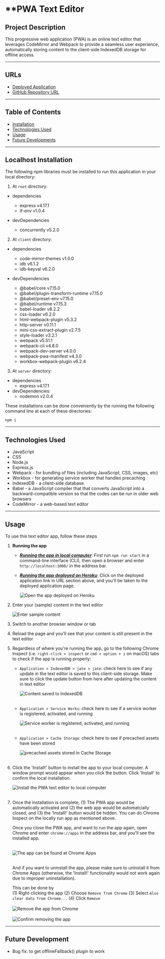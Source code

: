 # **PWA Text Editor

## **Project Description**

This progressive web application (PWA) is an online text editor that leverages CodeMirror and Webpack to provide a seamless user experience, automatically storing content to the client-side IndexedDB storage for offline access.

---
## **URLs**
- [Deployed Application](https://jt-pwa-text-editor.herokuapp.com/)
- [GitHub Repository URL](https://github.com/jouriena11/text-editor-PWA)

---
## **Table of Contents**
- [Installation](#localhost-installation)
- [Technologies Used](#technologies-used)
- [Usage](#usage)
- [Future Developments](#future-development)

---
## **Localhost Installation**
The following npm libraries must be installed to run this application in your local directory:

1. At `root` directory:
- dependencies
    - express v4.17.1
    - if-env v1.0.4

- devDependencies
    - concurrently v5.2.0

2. At `client` directory:
- dependencies
    - code-mirror-themes v1.0.0
    - idb v6.1.2
    - idb-keyval v6.2.0

- devDependencies
    - @babel/core v7.15.0
    - @babel/plugin-transform-runtime v7.15.0
    - @babel/preset-env v7.15.0
    - @babel/runtime v7.15.3
    - babel-loader v8.2.2
    - css-loader v6.2.0
    - html-webpack-plugin v5.3.2
    - http-server v0.11.1
    - mini-css-extract-plugin v2.7.5
    - style-loader v3.2.1
    - webpack v5.51.1
    - webpack-cli v4.8.0
    - webpack-dev-server v4.0.0
    - webpack-pwa-manifest v4.3.0
    - workbox-webpack-plugin v6.2.4

3. At `server` directory:
- dependencies
    - express v4.17.1
- devDependencies:
    - nodemon v2.0.4

These installations can be done conveniently by the running the following command line at each of these directories:

```
npm i
```

---
## **Technologies Used**
- JavaScript
- CSS
- Node.js
- Express.js
- Webpack - for bundling of files (including JavaScript, CSS, images, etc)
- Workbox - for generating service worker that handles precaching
- IndexedDB - a client-side database
- Babel -  a JavaScript compiler that that converts JavaScript into a backward-compatible version so that the codes can be run in older web browsers 
- CodeMirror - a web-based text editor

---
## **Usage**

To use this text editor app, follow these steps

1. **Running the app**
    - <u>***Running the app in local computer***</u>: First run `npm run start` in a command-line interface (CLI), then open a browser and enter `http://localhost:3000/` in the address bar.

    - <u>***Running the app deployed on Heroku***</u>: Click on the deployed application link in URL section above, and you'll be taken to the deployed application page.

        ![Open the app deployed on Heroku](./readme-img/open-app-in-heroku.jpg)

2. Enter your (sample) content in the text editor
    
    ![Enter sample content](./readme-img/enter-sample-content.jpg)

3. Switch to another browser window or tab

4. Reload the page and you'll see that your content is still present in the text editor

5. Regardless of where you're running the app, go to the following Chrome Inspect (i.e. `right-click > inspect` or  `cmd + option + i` on macOS) tabs to check if the app is running properly:

    - `Application > IndexedDB > jate > jate`: check here to see if any update in the text editor is saved to this client-side storage. Make sure to click the update button from here after updating the content in text editor

        ![Content saved to IndexedDB](./readme-img/content-saved-to-IndexedDB.jpg)<br><br>

    - `Application > Service Works`: check here to see if a service worker is registered, activated, and running

        ![Service worker is registered, activated, and running](./readme-img/inspect-service-worker.jpg)<br><br>

    - `Application > Cache Storage`: check here to see if precached assets have been stored

        ![precached assets stored in Cache Storage](./readme-img/precahed-assets.jpg)<br><br>

6. Click the 'Install!' button to install the app to your local computer. A window prompt would appear when you click the button. Click 'Install' to confirm the local installation.

    ![Install the PWA text editor to local computer](./readme-img/install-pwa-app-to-local-computer.jpg)<br><br>

7. Once the installation is complete, (1) The PWA app would be automatically activated and (2) the web app would be automatcially closed, and (3) the 'Install!' button would be hidden. You can do Chrome Inspect on the locally run app as mentioned above.

    Once you close the PWA app, and want to run the app again, open Chrome and enter `chrome://apps` in the address bar, and you'll see the installed app.<br><br>
    
    ![The app can be found at Chrome Apps](./readme-img/pwa-at-chrome-apps.jpg)<br><br>

    And if you want to uninstall the app, please make sure to uninstall it from Chrome Apps (otherwise, the 'Install!' functionality would not work again due to improper uninstallation).

    This can be done by<br>
    (1) Right-clicking the app
    (2) Choose `Remove from Chrome`
    (3) Select `Also clear data from Chrome...`
    (4) Click `Remove`
    <br><br>
    ![Remove the app from Chrome](./readme-img/remove-app-from-chrome.jpg)<br><br>
    ![Confirm removing the app](./readme-img/confirm-removing-app-from-chrome.jpg)

---
## **Future Development**
- Bug fix: to get offlineFallback() plugin to work
